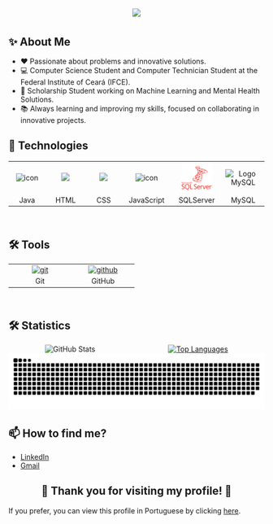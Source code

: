 <h1 align="center">
  <a href="https://git.io/typing-svg">
    <img src="https://readme-typing-svg.herokuapp.com/?color=6A5ACD&lines=Hello,+World!+🌎;Welcome!;I+am+Laís+Coutinho!;🌟+Passionate+for+Inovation!&center=true&size=35">
  </a>
</h1>


<h2 align="left">✨ About Me</h2>
<ul>
  <li>❤️ Passionate about problems and innovative solutions.</li>
  <li>💻 Computer Science Student and Computer Technician Student at the Federal Institute of Ceará (IFCE).</li>
  <li>🌱 Scholarship Student working on Machine Learning and Mental Health Solutions.</li>
  <li>📚 Always learning and improving my skills, focused on collaborating in innovative projects.</li>
</ul>


<h2 align="left">🤖 Technologies</h2>
<div align="center">
  <table>
    <tr>
      <td align="center" width=110>  <img src="https://techstack-generator.vercel.app/java-icon.svg" alt="icon" width="65" height="65" /> </td>
      <td align="center" width=110> <img height=60 src="https://cdn.jsdelivr.net/gh/devicons/devicon/icons/html5/html5-original.svg"/> </td>
      <td align="center" width=110> <img height=60 src="https://cdn.jsdelivr.net/gh/devicons/devicon/icons/css3/css3-original.svg"/> </td>
      <td align="center" width=110>  <img src="https://techstack-generator.vercel.app/js-icon.svg" alt="icon" width="65" height="65" /> </td>
      <td align="center" width=110>  <img align="center" alt="SQLserver" height="60" width="60" src="https://raw.githubusercontent.com/devicons/devicon/master/icons/microsoftsqlserver/microsoftsqlserver-plain-wordmark.svg">  </td>
      <td  align="center" width=110><img class="skills__logo" src="https://techstack-generator.vercel.app/mysql-icon.svg" alt="Logo MySQL"></td>
    </tr>
    <tr> 
      <td align="center" width=110>Java</td>
      <td align="center" width=110>HTML</td>
      <td align="center" width=110>CSS</td>
      <td align="center" width=110>JavaScript</td>
      <td align="center" width=110>SQLServer</td>
      <td align="center" width=110>MySQL</td>
    </tr>
  </table>
</div><br>


<h2 align="left">🛠️ Tools</h2>
<div align="center">
  <table>
    <tr>
      <td align="center" width=110> <a href="https://git-scm.com/" target="_blank"><img src="https://img.icons8.com/color/48/000000/git.png" alt="git" width="65" height="65"/></a> </td>
      <td align="center" width=110> <a href="https://github.com/" target="_blank"><img src="https://img.icons8.com/fluency/48/000000/github.png" alt="github" width="65" height="65"/></a> </td>
    </tr>
    <tr>
      <td align="center" width=110>Git</td>
      <td align="center" width=110>GitHub</td>
    </tr>
  </table>
</div><br>


<h2 align="left">🛠️ Statistics</h2>
<div style="display: flex; justify-content: space-around; width: 100%;">
  <div>
    <img src="https://github-readme-stats.vercel.app/api?username=laisdeveloper&rank_icon=github&theme=tokyonight#gh-dark-mode-only" alt="GitHub Stats" />
  </div>
  <div>
    <a href="https://github.com/laisdeveloper/github-readme-stats">
      <img src="https://github-readme-stats.vercel.app/api/top-langs/?username=laisdeveloper&layout=donut&theme=tokyonight#gh-dark-mode-only" alt="Top Languages" />
    </a>
  </div>
</div>
<div style="text-align: center;">
  <img src="https://raw.githubusercontent.com/laisdeveloper/laisdeveloper/output/github-contribution-grid-snake-dark.svg" alt="Snake animation" />
</div>


<h2 align="left">📫 How to find me?</h2>
<link href="https://cdnjs.cloudflare.com/ajax/libs/font-awesome/6.0.0-beta3/css/all.min.css" rel="stylesheet">
<ul>
  <li>
    <a href="https://www.linkedin.com/in/laisdev/" target="_blank">
      <i class="fab fa-linkedin"></i>  LinkedIn
    </a>
  </li>
  <li>
    <a href="mailto:laiscc575@gmail.com">
      <i class="fas fa-envelope"></i> Gmail
    </a>
  </li>
</ul>


<h2 align="center">🌟 Thank you for visiting my profile! 🌟</h2>
<p>If you prefer, you can view this profile in Portuguese by clicking <a href="./README-ptBR.md">here</a>.</p>
